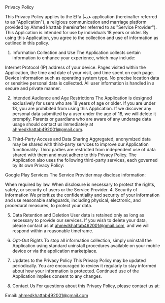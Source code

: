 Privacy Policy

This Privacy Policy applies to the Effa |عفه application (hereinafter referred to as "Application"), a religious communication and marriage platform provided by Ahmed khattab (hereinafter referred to as "Service Provider"). This Application is intended for use by individuals 18 years or older. By using this Application, you agree to the collection and use of information as outlined in this policy.

1. Information Collection and Use
The Application collects certain information to enhance your experience, which may include:

Internet Protocol (IP) address of your device.
Pages visited within the Application, the time and date of your visit, and time spent on each page.
Device information such as operating system type.
No precise location data or sensitive personal data is collected. All user information is handled in a secure and private manner.

2. Intended Audience and Age Restrictions
The Application is designed exclusively for users who are 18 years of age or older. If you are under 18, you are prohibited from using this Application. If we discover any personal data submitted by a user under the age of 18, we will delete it promptly. Parents or guardians who are aware of any underage data usage should contact us immediately at ahmedkhattab492001@gmail.com.

3. Third-Party Access and Data Sharing
Aggregated, anonymized data may be shared with third-party services to improve our Application functionality. Third parties are restricted from independent use of data shared with them and must adhere to this Privacy Policy. The Application also uses the following third-party services, each governed by its own Privacy Policy:

Google Play Services
The Service Provider may disclose information:

When required by law.
When disclosure is necessary to protect the rights, safety, or security of users or the Service Provider.
4. Security of Information
We prioritize the confidentiality and security of your information and use reasonable safeguards, including physical, electronic, and procedural measures, to protect your data.

5. Data Retention and Deletion
User data is retained only as long as necessary to provide our services. If you wish to delete your data, please contact us at ahmedkhattab492001@gmail.com, and we will respond within a reasonable timeframe.

6. Opt-Out Rights
To stop all information collection, simply uninstall the Application using standard uninstall procedures available on your mobile device or via the application marketplace.

7. Updates to the Privacy Policy
This Privacy Policy may be updated periodically. You are encouraged to review it regularly to stay informed about how your information is protected. Continued use of the Application implies consent to any changes.

8. Contact Us
For questions about this Privacy Policy, please contact us at:

Email: ahmedkhattab492001@gmail.com
